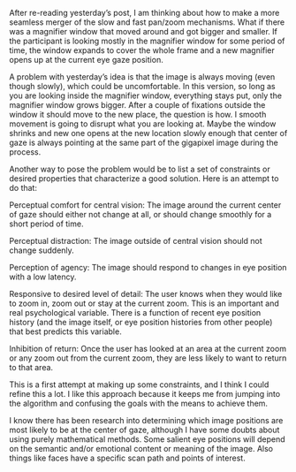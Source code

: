 After re-reading yesterday’s post, I am thinking about how to make a more seamless merger of the slow and fast pan/zoom mechanisms.  What if there was a magnifier window that moved around and got bigger and smaller.  If the participant is looking mostly in the magnifier window for some period of time, the window expands to cover the whole frame and a new magnifier opens up at the current eye gaze position. 

A problem with yesterday’s idea is that the image is always moving (even though slowly), which could be uncomfortable.  In this version, so long as you are looking inside the magnifier window, everything stays put, only the magnifier window grows bigger.  After a couple of fixations outside the window it should move to the new place, the question is how.  I smooth movement is going to disrupt what you are looking at.  Maybe the window shrinks and new one opens at the new location slowly enough that center of gaze is always pointing at the same part of the gigapixel image during the process.

Another way to pose the problem would be to list a set of constraints or desired properties that characterize a good solution.  Here is an attempt to do that:

Perceptual comfort for central vision:
The image around the current center of gaze should either not change at all, or should change smoothly for a short period of time.

Perceptual distraction:
The image outside of central vision should not change suddenly.


Perception of agency:
The image should respond to changes in eye position with a low latency.

Responsive to desired level of detail:
The user knows when they would like to zoom in, zoom out or stay at the current zoom.  This is an important and real psychological variable.
There is a function of recent eye position history (and the image itself, or eye position histories from other people) that best predicts this variable.

Inhibition of return:
Once the user has looked at an area at the current zoom or any zoom out from the current zoom, they are less likely to want to return to that area.


This is a first attempt at making up some constraints, and I think I could refine this a lot.  I like this approach because it keeps me from jumping into the algorithm and confusing the goals with the means to achieve them.

I know there has been research into determining which image positions are most likely to be at the center of gaze, although I have some doubts about using purely mathematical methods.  Some salient eye positions will depend on the semantic and/or emotional content or meaning of the image.  Also things like faces have a specific scan path and points of interest.  







